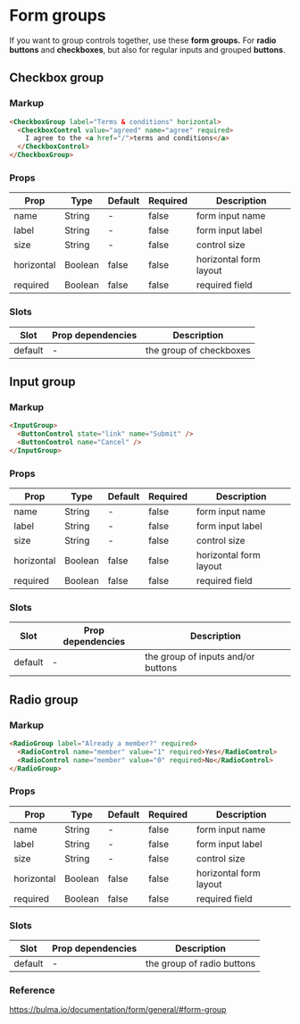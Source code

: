 # Form groups

If you want to group controls together, use these **form groups.** For **radio buttons** and **checkboxes**, but also for regular inputs and grouped **buttons**.


## Checkbox group

### Markup

```html
<CheckboxGroup label="Terms & conditions" horizontal>
  <CheckboxControl value="agreed" name="agree" required>
    I agree to the <a href="/">terms and conditions</a>
  </CheckboxControl>
</CheckboxGroup>
```
### Props

| Prop | Type | Default | Required | Description |
|------|------|---------|----------|-------------|
| name | String | - | false | form input name
| label | String | - | false | form input label
| size | String | - | false | control size
| horizontal | Boolean | false | false | horizontal form layout
| required | Boolean | false | false | required field

### Slots

| Slot | Prop dependencies | Description |
|------|-------------------|-------------|
| default | - | the group of checkboxes |

## Input group

### Markup

```html
<InputGroup>
  <ButtonControl state="link" name="Submit" />
  <ButtonControl name="Cancel" />
</InputGroup>
```
### Props

| Prop | Type | Default | Required | Description |
|------|------|---------|----------|-------------|
| name | String | - | false | form input name
| label | String | - | false | form input label
| size | String | - | false | control size
| horizontal | Boolean | false | false | horizontal form layout
| required | Boolean | false | false | required field

### Slots

| Slot | Prop dependencies | Description |
|------|-------------------|-------------|
| default | - | the group of inputs and/or buttons |


## Radio group

### Markup

```html
<RadioGroup label="Already a member?" required>
  <RadioControl name="member" value="1" required>Yes</RadioControl>
  <RadioControl name="member" value="0" required>No</RadioControl>
</RadioGroup>
```
### Props

| Prop | Type | Default | Required | Description |
|------|------|---------|----------|-------------|
| name | String | - | false | form input name
| label | String | - | false | form input label
| size | String | - | false | control size
| horizontal | Boolean | false | false | horizontal form layout
| required | Boolean | false | false | required field

### Slots

| Slot | Prop dependencies | Description |
|------|-------------------|-------------|
| default | - | the group of radio buttons |

### Reference

https://bulma.io/documentation/form/general/#form-group